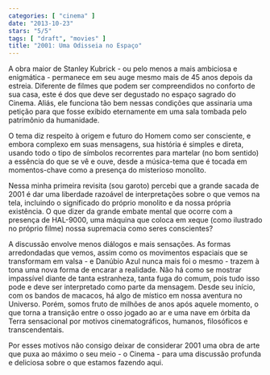 ```yaml
---
categories: [ "cinema" ]
date: "2013-10-23"
stars: "5/5"
tags: [ "draft", "movies" ]
title: "2001: Uma Odisseia no Espaço"
---
```

A obra maior de Stanley Kubrick - ou pelo menos a mais ambiciosa e
enigmática - permanece em seu auge mesmo mais de 45 anos depois da
estreia. Diferente de filmes que podem ser compreendidos no conforto
de sua casa, este é dos que deve ser degustado no espaço sagrado do
Cinema. Aliás, ele funciona tão bem nessas condições que assinaria
uma petição para que fosse exibido eternamente em uma sala tombada
pelo patrimônio da humanidade.

O tema diz respeito à origem e futuro do Homem como ser consciente,
e embora complexo em suas mensagens, sua história é simples e direta,
usando todo o tipo de símbolos recorrentes para martelar (no bom sentido)
a essência do que se vê e ouve, desde a música-tema que é tocada em
momentos-chave como a presença do misterioso monolito.

Nessa minha primeira revisita (sou garoto) percebi que a grande sacada
de 2001 é dar uma liberdade razoável de interpretações sobre o que
vemos na tela, incluindo o significado do próprio monolito e da nossa
própria existência. O que dizer da grande embate mental que ocorre
com a presença de HAL-9000, uma máquina que coloca em xeque (como
ilustrado no próprio filme) nossa supremacia como seres conscientes?

A discussão envolve menos diálogos e mais sensações. As formas
arredondadas que vemos, assim como os movimentos espaciais que se
transformam em valsa - e Danúbio Azul nunca mais foi o mesmo - trazem
à tona uma nova forma de encarar a realidade. Não há como se mostrar
impassível diante de tanta estranheza, tanta fuga do comum, pois
tudo isso pode e deve ser interpretado como parte da mensagem. Desde
seu início, com os bandos de macacos, há algo de místico em nossa
aventura no Universo. Porém, somos fruto de milhões de anos após
aquele momento, o que torna a transição entre o osso jogado ao ar e
uma nave em órbita da Terra sensacional por motivos cinematográficos,
humanos, filosóficos e transcendentais.

Por esses motivos não consigo deixar de considerar 2001 uma obra de
arte que puxa ao máximo o seu meio - o Cinema - para uma discussão
profunda e deliciosa sobre o que estamos fazendo aqui.

